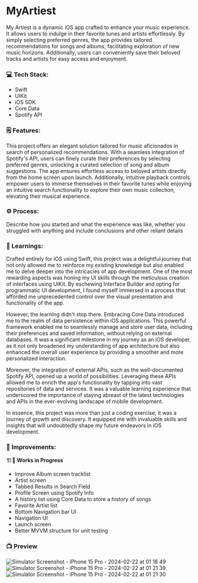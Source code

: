 # MyArtiest
My Artiest is a dynamic iOS app crafted to enhance your music experience. It allows users to indulge in their favorite tunes and artists effortlessly. By simply selecting preferred genres, the app provides tailored recommendations for songs and albums, facilitating exploration of new music horizons. Additionally, users can conveniently save their beloved tracks and artists for easy access and enjoyment.

### 💻 Tech Stack:
- Swift
- UIKit
- iOS SDK
- Core Data
- Spotify API

### 🗒️ Features:
This project offers an elegant solution tailored for music aficionados in search of personalized recommendations. With a seamless integration of Spotify's API, users can finely curate their preferences by selecting preferred genres, unlocking a curated selection of song and album suggestions. The app ensures effortless access to beloved artists directly from the home screen upon launch. Additionally, intuitive playback controls empower users to immerse themselves in their favorite tunes while enjoying an intuitive search functionality to explore their own music collection, elevating their musical experience.
### ⚙️ Process:
Describe how you started and what the experience was like, whether you struggled with anything and include conclusions and other reliant details

### 💭 Learnings:
Crafted entirely for iOS using Swift, this project was a delightful journey that not only allowed me to reinforce my existing knowledge but also enabled me to delve deeper into the intricacies of app development. One of the most rewarding aspects was honing my UI skills through the meticulous creation of interfaces using UIKit. By eschewing Interface Builder and opting for programmatic UI development, I found myself immersed in a process that afforded me unprecedented control over the visual presentation and functionality of the app.

However, the learning didn't stop there. Embracing Core Data introduced me to the realm of data persistence within iOS applications. This powerful framework enabled me to seamlessly manage and store user data, including their preferences and saved information, without relying on external databases. It was a significant milestone in my journey as an iOS developer, as it not only broadened my understanding of app architecture but also enhanced the overall user experience by providing a smoother and more personalized interaction.

Moreover, the integration of external APIs, such as the well-documented Spotify API, opened up a world of possibilities. Leveraging these APIs allowed me to enrich the app's functionality by tapping into vast repositories of data and services. It was a valuable learning experience that underscored the importance of staying abreast of the latest technologies and APIs in the ever-evolving landscape of mobile development.

In essence, this project was more than just a coding exercise; it was a journey of growth and discovery. It equipped me with invaluable skills and insights that will undoubtedly shape my future endeavors in iOS development.

### 🔨 Improvements:
🏗️🔧
**Works in Progress**
- Improve Album screen tracklist
- Artist screen
- Tabbed Results in Search Field
- Profile Screen using Spotify Info
- A history list using Core Data to store a history of songs
- Favorite Artist list
- Bottom Navigation bar UI
- Navigation UI
- Launch screen
- Better MVVM structure for unit testing

### 📺 Preview
![Simulator Screenshot - iPhone 15 Pro - 2024-02-22 at 01 18 49](https://github.com/mikephan90/MyArtiest/assets/20170095/2635c7f6-ba81-45de-abb1-d9706b01beb8)
![Simulator Screenshot - iPhone 15 Pro - 2024-02-22 at 01 21 39](https://github.com/mikephan90/MyArtiest/assets/20170095/9786ff5e-e960-4fd8-8aa3-453dfdcebe8b)
![Simulator Screenshot - iPhone 15 Pro - 2024-02-22 at 01 21 30](https://github.com/mikephan90/MyArtiest/assets/20170095/f2fa5d15-b1f3-4ce2-9d27-febf022f0398)



